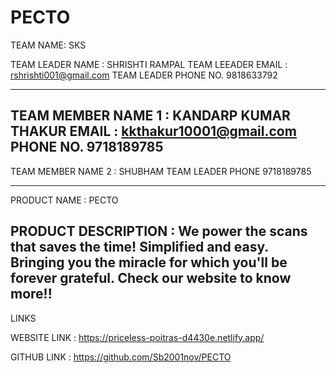 # PECTO


TEAM NAME: SKS

TEAM LEADER NAME : SHRISHTI RAMPAL
TEAM LEEADER EMAIL : rshrishti001@gmail.com
TEAM LEADER PHONE NO. 9818633792

------------------------------------------------------------------------------------------------------------------------
TEAM MEMBER NAME 1 : KANDARP KUMAR THAKUR 
EMAIL : kkthakur10001@gmail.com
PHONE NO. 9718189785
------------------------------------------------------------------------------------------------------------------------

TEAM MEMBER NAME 2 : SHUBHAM 
TEAM LEADER PHONE 9718189785

--------------------------------------------------------------------------------------------------------------------------
PRODUCT NAME : PECTO 

PRODUCT DESCRIPTION : We power the scans that saves the time! Simplified and easy. 
Bringing you the miracle for which you'll be forever grateful. Check our website to know more!!
---------------------------------------------------------------------------------------------------------------------------------
LINKS 
 
WEBSITE LINK : https://priceless-poitras-d4430e.netlify.app/

GITHUB LINK :  https://github.com/Sb2001nov/PECTO



 

